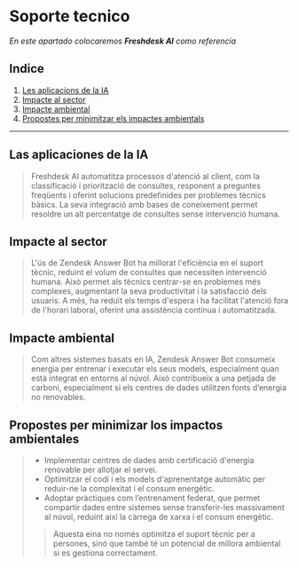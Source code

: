 # Soporte tecnico


_En este apartado colocaremos **Freshdesk AI** como referencia_


## Indice
1. [Les aplicacions de la IA](##Les_aplicacions_de_la_IA)
2. [Impacte al sector](##Impacte_al_sector)
3. [Impacte ambiental](##Impacte_ambiental)
4. [Propostes per minimitzar els impactes ambientals](##Propostes_per_minimitzar_els_impactes_ambientals)

---

## Las aplicaciones de la IA

>Freshdesk AI automatitza processos d'atenció al client, com la classificació i priorització de consultes, responent a preguntes freqüents i oferint solucions predefinides per problemes tècnics bàsics. La seva integració amb bases de coneixement permet resoldre un alt percentatge de consultes sense intervenció humana.

## Impacte al sector

>L'ús de Zendesk Answer Bot ha millorat l'eficiència en el suport tècnic, reduint el volum de consultes que necessiten intervenció humana. Això permet als tècnics centrar-se en problemes més complexes, augmentant la seva productivitat i la satisfacció dels usuaris. A més, ha reduït els temps d'espera i ha facilitat l'atenció fora de l'horari laboral, oferint una assistència contínua i automatitzada.

## Impacte ambiental

>Com altres sistemes basats en IA, Zendesk Answer Bot consumeix energia per entrenar i executar els seus models, especialment quan està integrat en entorns al núvol. Això contribueix a una petjada de carboni, especialment si els centres de dades utilitzen fonts d’energia no renovables.

## Propostes per minimizar los impactos ambientales

> * Implementar centres de dades amb certificació d'energia renovable per allotjar el servei.
> * Optimitzar el codi i els models d'aprenentatge automàtic per reduir-ne la complexitat i el consum energètic.
> * Adoptar pràctiques com l’entrenament federat, que permet compartir dades entre sistemes sense transferir-les massivament al núvol, reduint així la càrrega de xarxa i el consum energètic.
> 
>> Aquesta eina no només optimitza el suport tècnic per a persones, sinó que també té un potencial de millora ambiental si es gestiona correctament.

